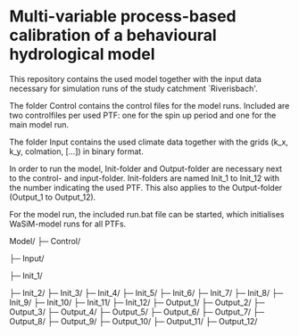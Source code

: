 # Multi-variable process-based calibration of a behavioural hydrological model

This repository contains the used model together with the input data necessary for simulation runs of the study catchment `Riverisbach'.

The folder Control contains the control files for the model runs. Included are two controlfiles per used PTF: one for the spin up period and one for the main model run.

The folder Input contains the used climate data together with the grids (k_x, k_y, colmation, [...]) in binary format.

In order to run the model, Init-folder and Output-folder are necessary next to the control- and input-folder. Init-folders are named Init_1 to Init_12 with the number indicating the used PTF. This also applies to the Output-folder (Output_1 to Output_12).

For the model run, the included run.bat file can be started, which initialises WaSiM-model runs for all PTFs.

Model/
├─ Control/

├─ Input/

├─ Init_1/

├─ Init_2/
├─ Init_3/
├─ Init_4/
├─ Init_5/
├─ Init_6/
├─ Init_7/
├─ Init_8/
├─ Init_9/
├─ Init_10/
├─ Init_11/
├─ Init_12/
├─ Output_1/
├─ Output_2/
├─ Output_3/
├─ Output_4/
├─ Output_5/
├─ Output_6/
├─ Output_7/
├─ Output_8/
├─ Output_9/
├─ Output_10/
├─ Output_11/
├─ Output_12/


